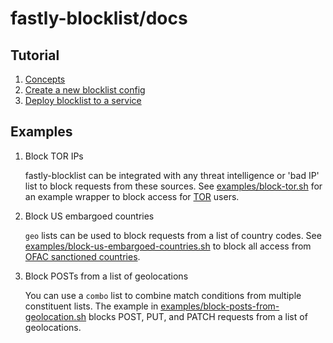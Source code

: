 # fastly-blocklist/docs

## Tutorial

1. [Concepts](concepts.md)
1. [Create a new blocklist config](create-a-blocklist-config.md)
1. [Deploy blocklist to a service](deploy-blocklist-to-service.md)

## Examples

1. Block TOR IPs

    fastly-blocklist can be integrated with any threat intelligence or 'bad IP' list to block requests from these sources. See [examples/block-tor.sh](examples/block-tor.sh) for an example wrapper to block access for [TOR](https://www.torproject.org/) users.

1. Block US embargoed countries

    `geo` lists can be used to block requests from a list of country codes. See [examples/block-us-embargoed-countries.sh](examples/block-us-embargoed-countries.sh) to block all access from [OFAC sanctioned countries](https://en.wikipedia.org/wiki/United_States_sanctions).

1. Block POSTs from a list of geolocations

    You can use a `combo` list to combine match conditions from multiple constituent lists. The example in [examples/block-posts-from-geolocation.sh](examples/block-posts-from-geolocation.sh) blocks POST, PUT, and PATCH requests from a list of geolocations.
